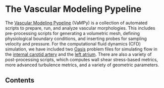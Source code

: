 # The Vascular Modeling Pypeline

The [Vascular Modeling Pypeline](https://github.com/KVSlab/vampy) (VaMPy) is a collection of automated scripts to
prepare, run, and analyze vascular morphologies. This includes pre-processing scripts for generating a volumetric mesh,
defining physiological boundary conditions, and inserting probes for sampling velocity and pressure. For the
computational fluid dynamics (CFD) simulation, we have included two [Oasis](https://github.com/mikaem/Oasis) problem
files for simulating flow in the [internal carotid artery](https://en.wikipedia.org/wiki/Internal_carotid_artery) and
the [left atrium](https://en.wikipedia.org/wiki/Atrium_(heart)). There are also a variety of post-processing scripts,
which computes wall shear stress-based metrics, more advanced turbulence metrics, and a variety of geometric parameters.

## Contents

```{tableofcontents}
```
